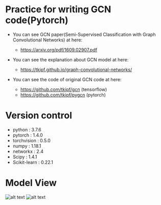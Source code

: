 Practice for writing GCN code(Pytorch)
=====================================================
* You can see GCN paper(Semi-Supervised Classification with Graph Convolutional Networks) at here:
  - https://arxiv.org/pdf/1609.02907.pdf

* You can see the explanation about GCN model at here:
  - https://tkipf.github.io/graph-convolutional-networks/

* You can see the code of original GCN code at here:
  - https://github.com/tkipf/gcn  (tensorflow)
  - https://github.com/tkipf/pygcn  (pytorch)

Version control
======================================================
* python : 3.7.6
* pytorch : 1.4.0
* torchvision : 0.5.0
* numpy : 1.18.1
* networkx : 2.4
* Scipy : 1.4.1
* Scikit-learn : 0.22.1

Model View
======================================================
![alt text](https://github.com/LeeWooJung/GCN_reproduce/blob/media/GCN1.png?raw=true)
![alt text](https://github.com/LeeWooJung/GCN_reproduce/blob/media/GCN2.png?raw=true)
